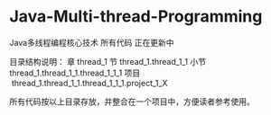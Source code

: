 # Java-Multi-thread-Programming
Java多线程编程核心技术 所有代码 正在更新中


目录结构说明：
章    thread_1
节    thread_1.thread_1_1
小节  thread_1.thread_1_1.thread_1_1_1
项目  thread_1.thread_1_1.thread_1_1_1.project_1_X

所有代码按以上目录存放，并整合在一个项目中，方便读者参考使用。
